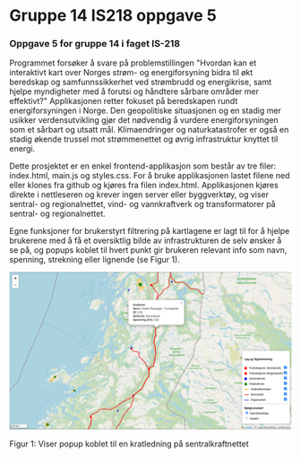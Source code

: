 # Gruppe 14 IS218 oppgave 5
### Oppgave 5 for gruppe 14 i faget IS-218

Programmet forsøker å svare på problemstillingen "Hvordan kan et interaktivt kart over Norges strøm- og energiforsyning bidra til økt beredskap og samfunnssikkerhet ved strømbrudd og energikrise, samt hjelpe myndigheter med å forutsi og håndtere sårbare områder mer effektivt?"
Applikasjonen retter fokuset på beredskapen rundt energiforsyningen i Norge. Den geopolitiske situasjonen og en stadig mer usikker verdensutvikling gjør det nødvendig å vurdere energiforsyningen som et sårbart og utsatt mål. Klimaendringer og naturkatastrofer er også en stadig økende trussel mot strømmenettet og øvrig infrastruktur knyttet til energi.

Dette prosjektet er en enkel frontend-applikasjon som består av tre filer: index.html, main.js og styles.css. For å bruke applikasjonen lastet filene ned eller klones fra github og kjøres fra filen index.html. Applikasjonen kjøres direkte i nettleseren og krever ingen server eller byggverktøy, og viser sentral- og regionalnettet, vind- og vannkraftverk og transformatorer på sentral- og regionalnettet. 

Egne funksjoner for brukerstyrt filtrering på kartlagene er lagt til for å hjelpe brukerene med å få et oversiktlig bilde av infrastrukturen de selv ønsker å se på, og popups koblet til hvert punkt gir brukeren relevant info som navn, spenning, strekning eller lignende (se Figur 1).

![](Bilder/bilde1.png)

Figur 1: Viser popup koblet til en kratledning på sentralkraftnettet
